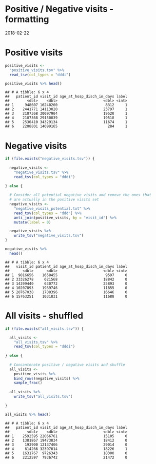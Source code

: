 Positive / Negative visits - formatting
================
2018-02-22

Positive visits
===============

``` r
positive_visits <- 
  "positive_visits.tsv" %>% 
  read_tsv(col_types = "dddi")

positive_visits %>% head()
```

    ## # A tibble: 6 x 4
    ##   patient_id visit_id age_at_hosp_disch_in_days label
    ##        <dbl>    <dbl>                     <dbl> <int>
    ## 1     948607 16240200                      8312     1
    ## 2    2441771 14113020                     23797     1
    ## 3    2107368 30097904                     19520     1
    ## 4    2107368 29150039                     19518     1
    ## 5    2530410 34329134                     11674     1
    ## 6    2208801 14099165                       284     1

Negative visits
===============

``` r
if (file.exists("negative_visits.tsv")) {
  
  negative_visits <- 
    "negative_visits.tsv" %>% 
    read_tsv(col_types = "dddi")
  
} else {
  
  # Consider all potential negative visits and remove the ones that
  # are actually in the positive visits set
  negative_visits <- 
    "negative_visits_potential.txt" %>% 
    read_tsv(col_types = "ddd") %>% 
    anti_join(positive_visits, by = "visit_id") %>% 
    mutate(label = 0)

  negative_visits %>% 
    write_tsv("negative_visits.tsv")
}

negative_visits %>% 
  head()
```

    ## # A tibble: 6 x 4
    ##   visit_id patient_id age_at_hosp_disch_in_days label
    ##      <dbl>      <dbl>                     <dbl> <int>
    ## 1  9816656    1658455                      9597     0
    ## 2 33326278     621568                     18842     0
    ## 3 14399440     630772                     25893     0
    ## 4 10207893    1939746                     11855     0
    ## 5 20767038    1788396                     16646     0
    ## 6 15763251    1031831                     11688     0

All visits - shuffled
=====================

``` r
if (file.exists("all_visits.tsv")) {

  all_visits <- 
    "all_visits.tsv" %>% 
    read_tsv(col_types = "dddi")
  
} else {
  
  # Concantenate positive / negative visits and shuffle
  all_visits <- 
    positive_visits %>% 
    bind_rows(negative_visits) %>% 
    sample_frac()
  
  all_visits %>% 
    write_tsv("all_visits.tsv")
  
}

all_visits %>% head()
```

    ## # A tibble: 6 x 4
    ##   patient_id visit_id age_at_hosp_disch_in_days label
    ##        <dbl>    <dbl>                     <dbl> <int>
    ## 1    2592595 22066761                     15105     0
    ## 2    1381867 19473834                     18412     0
    ## 3     193900 12137406                     29014     0
    ## 4     614266 32397014                     18226     1
    ## 5    1631767  9726343                     18300     0
    ## 6    2212597  7936742                     21472     0
